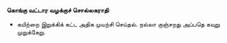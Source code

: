 **கொங்கு வட்டார வழக்குச் சொல்லகராதி**
- கயிற்றை இறுக்கிக் கட்ட அதிக முயற்சி செய்தல். நல்லா குஞ்சறது அப்பதெ கவுறு முறுக்கேறு.

